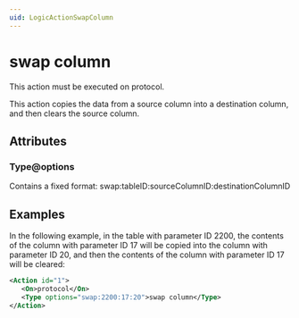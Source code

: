 ```yaml
---
uid: LogicActionSwapColumn
---
```


# swap column

This action must be executed on protocol.

This action copies the data from a source column into a destination column, and then clears the source column.

## Attributes

### Type@options

Contains a fixed format: swap:tableID:sourceColumnID:destinationColumnID

## Examples

In the following example, in the table with parameter ID 2200, the contents of the column with parameter ID 17 will be copied into the column with parameter ID 20, and then the contents of the column with parameter ID 17 will be cleared:

```xml
<Action id="1">
   <On>protocol</On>
   <Type options="swap:2200:17:20">swap column</Type>
</Action>
```
